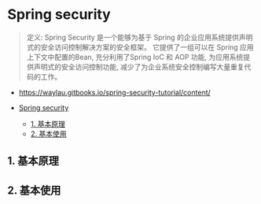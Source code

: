 # Spring security

> 定义: Spring Security 是一个能够为基于 Spring 的企业应用系统提供声明式的安全访问控制解决方案的安全框架。 它提供了一组可以在 Spring 应用上下文中配置的Bean, 充分利用了Spring IoC 和 AOP 功能, 为应用系统提供声明式的安全访问控制功能, 减少了为企业系统安全控制编写大量重复代码的工作。

- https://waylau.gitbooks.io/spring-security-tutorial/content/

- [Spring security](#spring-security)
    - [1. 基本原理](#1-%E5%9F%BA%E6%9C%AC%E5%8E%9F%E7%90%86)
    - [2. 基本使用](#2-%E5%9F%BA%E6%9C%AC%E4%BD%BF%E7%94%A8)

## 1. 基本原理



## 2. 基本使用
